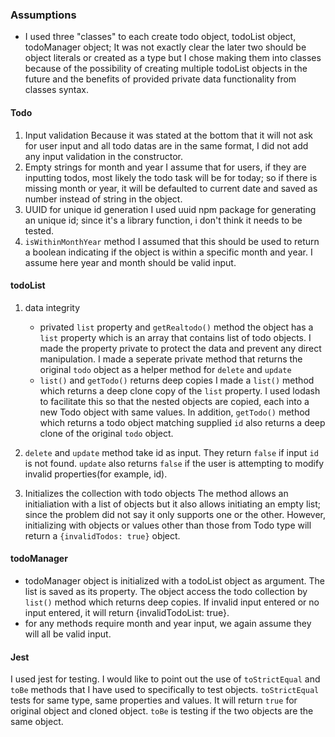 ### Assumptions

- I used three "classes" to each create todo object, todoList object, todoManager object; It was not exactly clear the later two should be object literals or created as a type but I chose making them into classes because of the possibility of creating multiple todoList objects in the future and the benefits of provided private data functionality from classes syntax.

#### Todo
1. Input validation
Because it was stated at the bottom that it will not ask for user input and all todo datas are in the same format, I did not add any input validation in the constructor.
2. Empty strings for month and year
I assume that for users, if they are inputting todos, most likely the todo task will be for today; so if there is missing month or year, it will be defaulted to current date and saved as number instead of string in the object.
3. UUID for unique id generation
I used uuid npm package for generating an unique id; since it's a library function, i don't think it needs to be tested.
4. `isWithinMonthYear` method
I assumed that this should be used to return a boolean indicating if the object is within a specific month and year. I assume here year and month should be valid input.

#### todoList
1. data integrity
	- privated `list` property and `getRealtodo()` method
the object has a `list` property which is an array that contains list of todo objects. I made the property private to protect the data and prevent any direct manipulation. I made a seperate private method that returns the original `todo` object as a helper method for `delete` and `update`
	- `list()` and `getTodo()` returns deep copies
I made a `list()` method which returns a deep clone copy of the `list` property. I used lodash to facilitate this so that the nested objects are copied, each into a new Todo object with same values. In addition, `getTodo()` method which returns a todo object matching supplied `id` also returns a deep clone of the original `todo` object.

2.  `delete` and `update` method take id as input. They return `false` if input `id` is not found. `update` also returns `false` if the user is attempting to modify invalid properties(for example, id).
3. Initializes the collection with todo objects
The method allows an initialiation with a list of objects but it also allows initiating an empty list; since the problem did not say it only supports one or the other.
However, initializing with objects or values other than those from Todo type will return a `{invalidTodos: true}` object.

#### todoManager
- todoManager object is initialized with a todoList object as argument. The list is saved as its property. The object access the todo collection by `list()` method which returns deep copies. If invalid input entered or no input entered, it will return {invalidTodoList: true}.
- for any methods require month and year input, we again assume they will all be valid input. 

#### Jest
I used jest for testing. I would like to point out the use of `toStrictEqual` and `toBe` methods that I have used to specifically to test objects. `toStrictEqual` tests for same type, same properties and values. It will return `true` for original object and cloned object. `toBe` is testing if the two objects are the same object. 

